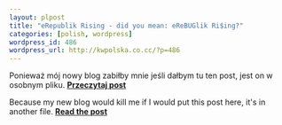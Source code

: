 ```yaml
--- 
layout: plpost
title: "eRepublik Rising - did you mean: eReBUGlik Ri$ing?"
categories: [polish, wordpress]
wordpress_id: 486
wordpress_url: http://kwpolska.co.cc/?p=486
---
```

Ponieważ mój nowy blog zabiłby mnie jeśli dałbym tu ten post, jest on w osobnym pliku. **[Przeczytaj post][1]**

Because my new blog would kill me if I would put this post here, it's in another file. **[Read the post][1]**

 [1]: /blog-content/erep2.html

